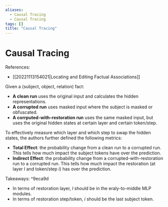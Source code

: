 ```yaml
---
aliases:
  - Causal Tracing
  - Causal Tracing
tags: []
title: "Causal Tracing"
---
```


# Causal Tracing

References:
- [[20221113154021|Locating and Editing Factual Associations]]

Given a (subject, object, relation) fact:

- **A clean run** uses the original input and calculates the hidden representations.
- **A corrupted run** uses masked input where the subject is masked or obfuscated.
- **A corrputed-with-restoration run** uses the same masked input, but uses the original hidden states at certain layer and certain token/step.

To effectively measure which layer and which step to swap the hidden states, the authors further defined the following metrics:

- **Total Effect**: the probability change from a clean run to a corrupted run. This tells how much impact the subject tokens have over the prediction.
- **Indirect Effect**: the probability change from a corrupted-with-restoration run to a corrupted run. This tells how much impact the restoration (at layer $l$ and token/step $i$) has over the prediction.

Takeaways: ^9eca9d
- In terms of restoration layer, $l$ should be in the eraly-to-middle MLP modules.
- In terms of restoration step/token, $i$ should be the last subject token.

